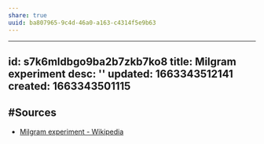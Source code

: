 ```yaml
---
share: true
uuid: ba807965-9c4d-46a0-a163-c4314f5e9b63
---
```

---
id: s7k6mldbgo9ba2b7zkb7ko8
title: Milgram experiment
desc: ''
updated: 1663343512141
created: 1663343501115
---

## #Sources

* [Milgram experiment - Wikipedia](https://en.wikipedia.org/wiki/Milgram_experiment)